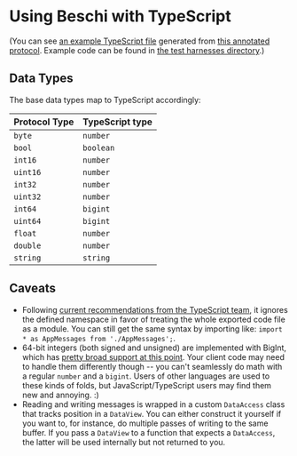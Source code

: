 # Using Beschi with TypeScript

(You can see [an example TypeScript file](../generated_examples/typescript_example.ts) generated from [this annotated protocol](../../test/_protocols/annotated.toml). Example code can be found in [the test harnesses directory](../../test/_harnesses/typescript/).) 


## Data Types

The base data types map to TypeScript accordingly: 

| Protocol Type | TypeScript type |
|---------------|-----------------|
| `byte`        | `number`        |
| `bool`        | `boolean`       |
| `int16`       | `number`        |
| `uint16`      | `number`        |
| `int32`       | `number`        |
| `uint32`      | `number`        |
| `int64`       | `bigint`        |
| `uint64`      | `bigint`        |
| `float`       | `number`        |
| `double`      | `number`        |
| `string`      | `string`        |


## Caveats

* Following [current recommendations from the TypeScript team](https://www.typescriptlang.org/docs/handbook/namespaces-and-modules.html), it ignores the defined namespace in favor of treating the whole exported code file as a module. You can still get the same syntax by importing like: `import * as AppMessages from './AppMessages';`. 
* 64-bit integers (both signed and unsigned) are implemented with BigInt, which has [pretty broad support at this point](https://caniuse.com/?search=bigint). Your client code may need to handle them differently though -- you can't seamlessly do math with a regular `number` and a `bigint`. Users of other languages are used to these kinds of folds, but JavaScript/TypeScript users may find them new and annoying. :) 
* Reading and writing messages is wrapped in a custom `DataAccess` class that tracks position in a `DataView`. You can either construct it yourself if you want to, for instance, do multiple passes of writing to the same buffer. If you pass a `DataView` to a function that expects a `DataAccess`, the latter will be used internally but not returned to you. 

